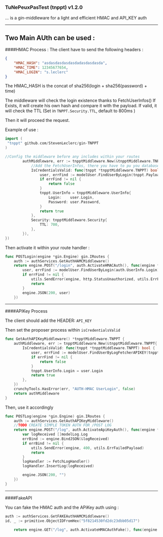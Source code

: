 ### TuNePeuxPasTest (tnppt) v1.2.0

... is a gin-middleware for a light and efficient HMAC and API_KEY auth

-----

Two Main AUth can be used :
--
####HMAC Process :
The client have to send the following headers :
```Json
{
    "HMAC_HASH": "asdasdasdasdasdadasdasdasda",
    "HMAC_TIME": 12345677654,
    "HMAC_LOGIN": "s.leclerc"
}
```

The HMAC_HASH is the concat of sha256(login + sha256(password) + time)

The middleware will check the login existence thanks to FetchUserInfos()
If Exists, it will create his own hash and compare it with the payload.
If valid, it will check the TTL (Set in `TNPPT.Security.TTL`, default to 800ms )

Then it will proceed the request.

Example of use :

```go
import (
 "tnppt" github.com/StevenLeclerc/gin-TNPPT
)

//Config the middleware before any includes within your routes
    	authMiddleware, err := tnpptMiddleware.New(&tnpptMiddleware.TNPPT{
    		//Add the FetchUserInfos, there you have to pu you database call to verify the user exists ? right ?
    		IsCredentialsValid: func(tnppt *tnpptMiddleware.TNPPT) bool {
                user, errFind := modelUser.FindUserByLogin(tnppt.PayloadHMAC.Login)
                if errFind != nil {
                    return false
                }
                tnppt.UserInfo = tnpptMiddleware.UserInfo{
                    Login:    user.Login,
                    Password: user.Password,
                }
                return true
            },
            Security: tnpptMiddleware.Security{
                TTL: 700,
            },
    	}),
})  
``` 
Then activate it within your route handler :

```go
func POSTLogin(engine *gin.Engine) gin.IRoutes {
	auth := authServices.GetAuthHAMCMiddleware()
	return engine.POST("/login", auth.ActivateHMACAuth(), func(engine *gin.Context) {
		user, errFind := modelUser.FindUserByLogin(auth.UserInfo.Login)
		if errFind != nil {
			utils.SendError(engine, http.StatusUnauthorized, utils.ErrFailedAuthentication)
			return
		}
		engine.JSON(200, user)
	})
```

-------------------------------

####APIKey Process

The client should add the HEADER: `API_KEY`

Then set the proposer process within `isCredentialsValid`

```go
func GetAuthAPIKeyMiddleware() *tnpptMiddleware.TNPPT {
	authMiddleware, err := tnpptMiddleware.New(&tnpptMiddleware.TNPPT{
		IsCredentialsValid: func(tnppt *tnpptMiddleware.TNPPT) bool {
			user, errFind := modelUser.FindUserByLogFetcherAPIKEY(tnppt.PayloadAPIKey.APIKey)
			if errFind != nil {
				return false
			}
			tnppt.UserInfo.Login = user.Login
			return true
		},
	})
	crunchyTools.HasError(err, "AUTH-HMAC UserLogin", false)
	return authMiddleware
}
``` 

Then, use it accordingly
```go
func POSTLog(engine *gin.Engine) gin.IRoutes {
	auth := authServices.GetAuthAPIKeyMiddleware()
	//TODO CREATE SIMPLE TOKEN AUTH FOR /POST LOG
	return engine.POST("/log", auth.ActivateApiKeyAuth(), func(engine *gin.Context) {
		var logReceived []modelLog.Log
		errBind := engine.BindJSON(&logReceived)
		if errBind != nil {
			utils.SendError(engine, 400, utils.ErrFailedPayload)
			return
		}
		logHandler := FetchLogHandler()
		logHandler.InsertLog(logReceived)

		engine.JSON(200, "")
	})
}
```

-------------------------------

####FakeAPI

You can fake the HMAC auth and the APiKey auth using :

```go
auth := authServices.GetFAKEAuthHAMCMiddleware()
id, _ := primitive.ObjectIDFromHex("5f8214530fd2dc23dbb05d17")

	return engine.GET("/log", auth.ActivateHMACAuthFake(), func(engine *gin.Context) ...
```
